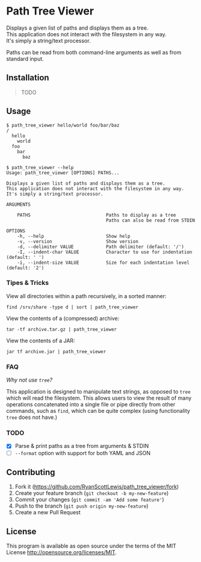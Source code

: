 # Path Tree Viewer

Displays a given list of paths and displays them as a tree.  
This application does not interact with the filesystem in any way.  
It's simply a string/text processor.

Paths can be read from both command-line arguments as well as from standard input.

## Installation

> TODO

## Usage

```
$ path_tree_viewer hello/world foo/bar/baz
/
  hello
    world
  foo
    bar
      baz
```

```
$ path_tree_viewer --help
Usage: path_tree_viewer [OPTIONS] PATHS...

Displays a given list of paths and displays them as a tree.
This application does not interact with the filesystem in any way.
It's simply a string/text processor.

ARGUMENTS

    PATHS                            Paths to display as a tree
                                     Paths can also be read from STDIN

OPTIONS
    -h, --help                       Show help
    -v, --version                    Show version
    -d, --delimiter VALUE            Path delimiter (default: '/')
    -I, --indent-char VALUE          Character to use for indentation (default: ' ')
    -i, --indent-size VALUE          Size for each indentation level (default: '2')
```

### Tipes & Tricks

View all directories within a path recursively, in a sorted manner:

`find /srv/share -type d | sort | path_tree_viewer`

View the contents of a (compressed) archive:

`tar -tf archive.tar.gz | path_tree_viewer`

View the contents of a JAR:

`jar tf archive.jar | path_tree_viewer`

### FAQ

*Why not use `tree`?*

This application is designed to manipulate text strings, as opposed to `tree` which will read the
filesystem. This allows users to view the result of many operations concatenated into a single file
or pipe directly from other commands, such as `find`, which can be quite complex (using
functionality `tree` does not have.)

### TODO

- [x] Parse & print paths as a tree from arguments & STDIN
- [ ] `--format` option with support for both YAML and JSON

## Contributing

1. Fork it (<https://github.com/RyanScottLewis/path_tree_viewer/fork>)
2. Create your feature branch (`git checkout -b my-new-feature`)
3. Commit your changes (`git commit -am 'Add some feature'`)
4. Push to the branch (`git push origin my-new-feature`)
5. Create a new Pull Request

## License

This program is available as open source under the terms of the MIT License <http://opensource.org/licenses/MIT>.


